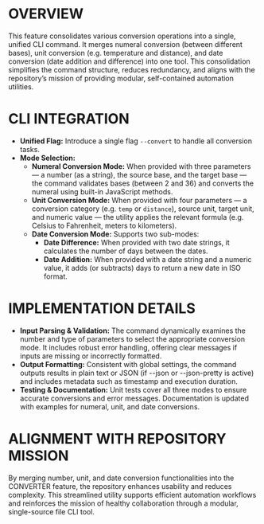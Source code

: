 # OVERVIEW
This feature consolidates various conversion operations into a single, unified CLI command. It merges numeral conversion (between different bases), unit conversion (e.g. temperature and distance), and date conversion (date addition and difference) into one tool. This consolidation simplifies the command structure, reduces redundancy, and aligns with the repository’s mission of providing modular, self-contained automation utilities.

# CLI INTEGRATION
- **Unified Flag:** Introduce a single flag `--convert` to handle all conversion tasks.
- **Mode Selection:**
  - **Numeral Conversion Mode:** When provided with three parameters — a number (as a string), the source base, and the target base — the command validates bases (between 2 and 36) and converts the numeral using built-in JavaScript methods.
  - **Unit Conversion Mode:** When provided with four parameters — a conversion category (e.g. `temp` or `distance`), source unit, target unit, and numeric value — the utility applies the relevant formula (e.g. Celsius to Fahrenheit, meters to kilometers).
  - **Date Conversion Mode:** Supports two sub-modes:
    - **Date Difference:** When provided with two date strings, it calculates the number of days between the dates.
    - **Date Addition:** When provided with a date string and a numeric value, it adds (or subtracts) days to return a new date in ISO format.

# IMPLEMENTATION DETAILS
- **Input Parsing & Validation:** The command dynamically examines the number and type of parameters to select the appropriate conversion mode. It includes robust error handling, offering clear messages if inputs are missing or incorrectly formatted.
- **Output Formatting:** Consistent with global settings, the command outputs results in plain text or JSON (if --json or --json-pretty is active) and includes metadata such as timestamp and execution duration.
- **Testing & Documentation:** Unit tests cover all three modes to ensure accurate conversions and error messages. Documentation is updated with examples for numeral, unit, and date conversions.

# ALIGNMENT WITH REPOSITORY MISSION
By merging number, unit, and date conversion functionalities into the CONVERTER feature, the repository enhances usability and reduces complexity. This streamlined utility supports efficient automation workflows and reinforces the mission of healthy collaboration through a modular, single-source file CLI tool.